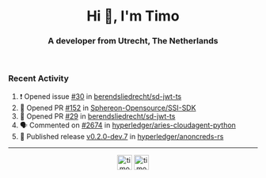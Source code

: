 <h1 align="center">Hi 👋, I'm Timo</h1>
<h3 align="center">A developer from Utrecht, The Netherlands</h3>
<br/>
<!-- https://github.com/rahuldkjain/github-profile-readme-generator --!>

<!--  <p align="left"><img src="https://github-readme-stats.vercel.app/api?username=timoglastra&show_icons=true&count_private=true&" alt="timoglastra" /></p> --!>

<!--
Github language stats
<p align="left"><img src="https://github-readme-stats.vercel.app/api/top-langs/?username=timoglastra&layout=compact" alt="timoglastra" /><p>
-->

<!-- Codestats language stats -->
<!-- <p align="left"><img src="https://codestats-readme.vercel.app/api/top-langs/?username=timoglastra&layout=compact&language_count=12" alt="timoglastra" /><p>    --!>
  
<h3>Recent Activity</h3>

<!--START_SECTION:activity-->
1. ❗ Opened issue [#30](https://github.com/berendsliedrecht/sd-jwt-ts/issues/30) in [berendsliedrecht/sd-jwt-ts](https://github.com/berendsliedrecht/sd-jwt-ts)
2. 💪 Opened PR [#152](https://github.com/Sphereon-Opensource/SSI-SDK/pull/152) in [Sphereon-Opensource/SSI-SDK](https://github.com/Sphereon-Opensource/SSI-SDK)
3. 💪 Opened PR [#29](https://github.com/berendsliedrecht/sd-jwt-ts/pull/29) in [berendsliedrecht/sd-jwt-ts](https://github.com/berendsliedrecht/sd-jwt-ts)
4. 🗣 Commented on [#2674](https://github.com/hyperledger/aries-cloudagent-python/pull/2674#issuecomment-1894950225) in [hyperledger/aries-cloudagent-python](https://github.com/hyperledger/aries-cloudagent-python)
5. 🚀 Published release [v0.2.0-dev.7](https://github.com/hyperledger/anoncreds-rs/releases/tag/v0.2.0-dev.7) in [hyperledger/anoncreds-rs](https://github.com/hyperledger/anoncreds-rs)
<!--END_SECTION:activity-->

---

<p align="center">
<a href="https://twitter.com/timoglastra" target="blank"><img align="center" src="https://cdn.jsdelivr.net/npm/simple-icons@3.0.1/icons/twitter.svg" alt="timoglastra" height="30" width="30" /></a>
<a href="https://linkedin.com/in/timoglastra" target="blank"><img align="center" src="https://cdn.jsdelivr.net/npm/simple-icons@3.0.1/icons/linkedin.svg" alt="timoglastra" height="30" width="30" /></a>
</p>



